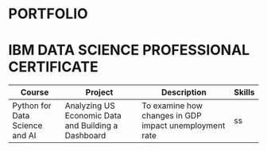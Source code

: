 # PORTFOLIO


# IBM DATA SCIENCE PROFESSIONAL CERTIFICATE




|Course|Project|Description    |Skills|     
|-------|------| --------------|-------|
|Python for Data Science and AI| Analyzing US Economic Data and Building a Dashboard| To examine how changes in GDP impact unemployment rate|ss|
